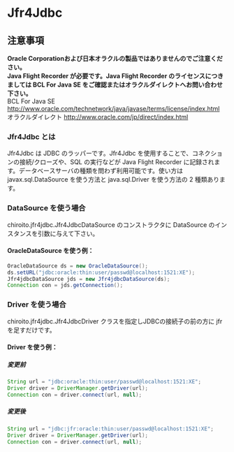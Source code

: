 # Jfr4Jdbc

## 注意事項
**Oracle Corporationおよび日本オラクルの製品ではありませんのでご注意ください。  
Java Flight Recorder が必要です。Java Flight Recorder のライセンスにつきましては BCL For Java SE をご確認またはオラクルダイレクトへお問い合わせ下さい。**  
BCL For Java SE
http://www.oracle.com/technetwork/java/javase/terms/license/index.html  
オラクルダイレクト
http://www.oracle.com/jp/direct/index.html

### Jfr4Jdbc とは

Jfr4Jdbc は JDBC のラッパーです。Jfr4Jdbc を使用することで、コネクションの接続/クローズや、SQL の実行などが Java Flight Recorder に記録されます。データベースサーバの種類を問わず利用可能です。使い方は javax.sql.DataSource を使う方法と java.sql.Driver を使う方法の 2 種類あります。  

### DataSource を使う場合
chiroito.jfr4jdbc.Jfr4JdbcDataSource のコンストラクタに DataSource のインスタンスを引数に与えて下さい。

#### OracleDataSource を使う例：
```java
OracleDataSource ds = new OracleDataSource();  
ds.setURL("jdbc:oracle:thin:user/passwd@localhost:1521:XE");  
Jfr4jdbcDataSource jds = new Jfr4jdbcDataSource(ds);  
Connection con = jds.getConnection();
```

### Driver を使う場合
chiroito.jfr4jdbc.Jfr4JdbcDriver クラスを指定しJDBCの接続子の前の方に jfr を足すだけです。

#### Driver を使う例：  
##### 変更前  
```java
String url = "jdbc:oracle:thin:user/passwd@localhost:1521:XE";  
Driver driver = DriverManager.getDriver(url);  
Connection con = driver.connect(url, null);  
```
##### 変更後  
```java
String url = "jdbc:jfr:oracle:thin:user/passwd@localhost:1521:XE";  
Driver driver = DriverManager.getDriver(url);  
Connection con = driver.connect(url, null);  
```
